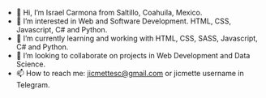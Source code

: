 - 👋 Hi, I’m Israel Carmona from Saltillo, Coahuila, Mexico.
- 👀 I’m interested in Web and Software Development. HTML, CSS, Javascript, C# and Python. 
- 🌱 I’m currently learning and working with HTML, CSS, SASS, Javascript, C# and Python. 
- 💞️ I’m looking to collaborate on projects in Web Development and Data Science.
- 📫 How to reach me: jicmettesc@gmail.com or jicmette username in Telegram. 

<!---
jicmette/jicmette is a ✨ special ✨ repository because its `README.md` (this file) appears on your GitHub profile.
You can click the Preview link to take a look at your changes.
--->
